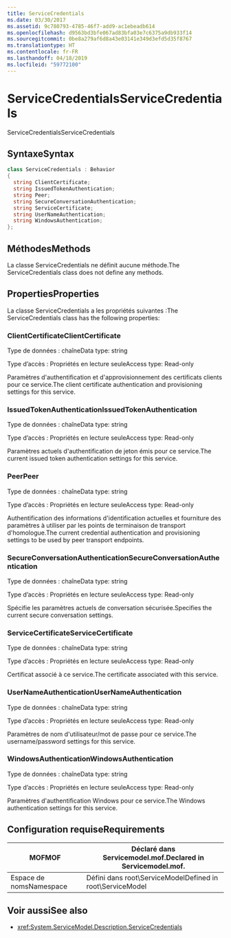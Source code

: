 ```yaml
---
title: ServiceCredentials
ms.date: 03/30/2017
ms.assetid: 9c780793-4785-46f7-add9-ac1ebeadb614
ms.openlocfilehash: d9563bd3bfe067ad83bfa03e7c6375a9db933f14
ms.sourcegitcommit: 0be8a279af6d8a43e03141e349d3efd5d35f8767
ms.translationtype: HT
ms.contentlocale: fr-FR
ms.lasthandoff: 04/18/2019
ms.locfileid: "59772100"
---
```

# <a name="servicecredentials"></a><span data-ttu-id="c732b-102">ServiceCredentials</span><span class="sxs-lookup"><span data-stu-id="c732b-102">ServiceCredentials</span></span>
<span data-ttu-id="c732b-103">ServiceCredentials</span><span class="sxs-lookup"><span data-stu-id="c732b-103">ServiceCredentials</span></span>  
  
## <a name="syntax"></a><span data-ttu-id="c732b-104">Syntaxe</span><span class="sxs-lookup"><span data-stu-id="c732b-104">Syntax</span></span>  
  
```csharp
class ServiceCredentials : Behavior  
{  
  string ClientCertificate;  
  string IssuedTokenAuthentication;  
  string Peer;  
  string SecureConversationAuthentication;  
  string ServiceCertificate;  
  string UserNameAuthentication;  
  string WindowsAuthentication;  
};  
```  
  
## <a name="methods"></a><span data-ttu-id="c732b-105">Méthodes</span><span class="sxs-lookup"><span data-stu-id="c732b-105">Methods</span></span>  
 <span data-ttu-id="c732b-106">La classe ServiceCredentials ne définit aucune méthode.</span><span class="sxs-lookup"><span data-stu-id="c732b-106">The ServiceCredentials class does not define any methods.</span></span>  
  
## <a name="properties"></a><span data-ttu-id="c732b-107">Properties</span><span class="sxs-lookup"><span data-stu-id="c732b-107">Properties</span></span>  
 <span data-ttu-id="c732b-108">La classe ServiceCredentials a les propriétés suivantes :</span><span class="sxs-lookup"><span data-stu-id="c732b-108">The ServiceCredentials class has the following properties:</span></span>  
  
### <a name="clientcertificate"></a><span data-ttu-id="c732b-109">ClientCertificate</span><span class="sxs-lookup"><span data-stu-id="c732b-109">ClientCertificate</span></span>  
 <span data-ttu-id="c732b-110">Type de données : chaîne</span><span class="sxs-lookup"><span data-stu-id="c732b-110">Data type: string</span></span>  
  
 <span data-ttu-id="c732b-111">Type d’accès : Propriétés en lecture seule</span><span class="sxs-lookup"><span data-stu-id="c732b-111">Access type: Read-only</span></span>  
  
 <span data-ttu-id="c732b-112">Paramètres d'authentification et d'approvisionnement des certificats clients pour ce service.</span><span class="sxs-lookup"><span data-stu-id="c732b-112">The client certificate authentication and provisioning settings for this service.</span></span>  
  
### <a name="issuedtokenauthentication"></a><span data-ttu-id="c732b-113">IssuedTokenAuthentication</span><span class="sxs-lookup"><span data-stu-id="c732b-113">IssuedTokenAuthentication</span></span>  
 <span data-ttu-id="c732b-114">Type de données : chaîne</span><span class="sxs-lookup"><span data-stu-id="c732b-114">Data type: string</span></span>  
  
 <span data-ttu-id="c732b-115">Type d’accès : Propriétés en lecture seule</span><span class="sxs-lookup"><span data-stu-id="c732b-115">Access type: Read-only</span></span>  
  
 <span data-ttu-id="c732b-116">Paramètres actuels d'authentification de jeton émis pour ce service.</span><span class="sxs-lookup"><span data-stu-id="c732b-116">The current issued token authentication settings for this service.</span></span>  
  
### <a name="peer"></a><span data-ttu-id="c732b-117">Peer</span><span class="sxs-lookup"><span data-stu-id="c732b-117">Peer</span></span>  
 <span data-ttu-id="c732b-118">Type de données : chaîne</span><span class="sxs-lookup"><span data-stu-id="c732b-118">Data type: string</span></span>  
  
 <span data-ttu-id="c732b-119">Type d’accès : Propriétés en lecture seule</span><span class="sxs-lookup"><span data-stu-id="c732b-119">Access type: Read-only</span></span>  
  
 <span data-ttu-id="c732b-120">Authentification des informations d'identification actuelles et fourniture des paramètres à utiliser par les points de terminaison de transport d'homologue.</span><span class="sxs-lookup"><span data-stu-id="c732b-120">The current credential authentication and provisioning settings to be used by peer transport endpoints.</span></span>  
  
### <a name="secureconversationauthentication"></a><span data-ttu-id="c732b-121">SecureConversationAuthentication</span><span class="sxs-lookup"><span data-stu-id="c732b-121">SecureConversationAuthentication</span></span>  
 <span data-ttu-id="c732b-122">Type de données : chaîne</span><span class="sxs-lookup"><span data-stu-id="c732b-122">Data type: string</span></span>  
  
 <span data-ttu-id="c732b-123">Type d’accès : Propriétés en lecture seule</span><span class="sxs-lookup"><span data-stu-id="c732b-123">Access type: Read-only</span></span>  
  
 <span data-ttu-id="c732b-124">Spécifie les paramètres actuels de conversation sécurisée.</span><span class="sxs-lookup"><span data-stu-id="c732b-124">Specifies the current secure conversation settings.</span></span>  
  
### <a name="servicecertificate"></a><span data-ttu-id="c732b-125">ServiceCertificate</span><span class="sxs-lookup"><span data-stu-id="c732b-125">ServiceCertificate</span></span>  
 <span data-ttu-id="c732b-126">Type de données : chaîne</span><span class="sxs-lookup"><span data-stu-id="c732b-126">Data type: string</span></span>  
  
 <span data-ttu-id="c732b-127">Type d’accès : Propriétés en lecture seule</span><span class="sxs-lookup"><span data-stu-id="c732b-127">Access type: Read-only</span></span>  
  
 <span data-ttu-id="c732b-128">Certificat associé à ce service.</span><span class="sxs-lookup"><span data-stu-id="c732b-128">The certificate associated with this service.</span></span>  
  
### <a name="usernameauthentication"></a><span data-ttu-id="c732b-129">UserNameAuthentication</span><span class="sxs-lookup"><span data-stu-id="c732b-129">UserNameAuthentication</span></span>  
 <span data-ttu-id="c732b-130">Type de données : chaîne</span><span class="sxs-lookup"><span data-stu-id="c732b-130">Data type: string</span></span>  
  
 <span data-ttu-id="c732b-131">Type d’accès : Propriétés en lecture seule</span><span class="sxs-lookup"><span data-stu-id="c732b-131">Access type: Read-only</span></span>  
  
 <span data-ttu-id="c732b-132">Paramètres de nom d'utilisateur/mot de passe pour ce service.</span><span class="sxs-lookup"><span data-stu-id="c732b-132">The username/password settings for this service.</span></span>  
  
### <a name="windowsauthentication"></a><span data-ttu-id="c732b-133">WindowsAuthentication</span><span class="sxs-lookup"><span data-stu-id="c732b-133">WindowsAuthentication</span></span>  
 <span data-ttu-id="c732b-134">Type de données : chaîne</span><span class="sxs-lookup"><span data-stu-id="c732b-134">Data type: string</span></span>  
  
 <span data-ttu-id="c732b-135">Type d’accès : Propriétés en lecture seule</span><span class="sxs-lookup"><span data-stu-id="c732b-135">Access type: Read-only</span></span>  
  
 <span data-ttu-id="c732b-136">Paramètres d'authentification Windows pour ce service.</span><span class="sxs-lookup"><span data-stu-id="c732b-136">The Windows authentication settings for this service.</span></span>  
  
## <a name="requirements"></a><span data-ttu-id="c732b-137">Configuration requise</span><span class="sxs-lookup"><span data-stu-id="c732b-137">Requirements</span></span>  
  
|<span data-ttu-id="c732b-138">MOF</span><span class="sxs-lookup"><span data-stu-id="c732b-138">MOF</span></span>|<span data-ttu-id="c732b-139">Déclaré dans Servicemodel.mof.</span><span class="sxs-lookup"><span data-stu-id="c732b-139">Declared in Servicemodel.mof.</span></span>|  
|---------|-----------------------------------|  
|<span data-ttu-id="c732b-140">Espace de noms</span><span class="sxs-lookup"><span data-stu-id="c732b-140">Namespace</span></span>|<span data-ttu-id="c732b-141">Défini dans root\ServiceModel</span><span class="sxs-lookup"><span data-stu-id="c732b-141">Defined in root\ServiceModel</span></span>|  
  
## <a name="see-also"></a><span data-ttu-id="c732b-142">Voir aussi</span><span class="sxs-lookup"><span data-stu-id="c732b-142">See also</span></span>

- <xref:System.ServiceModel.Description.ServiceCredentials>
